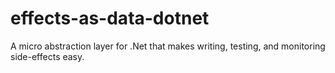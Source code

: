 # effects-as-data-dotnet
A micro abstraction layer for .Net that makes writing, testing, and monitoring side-effects easy.
